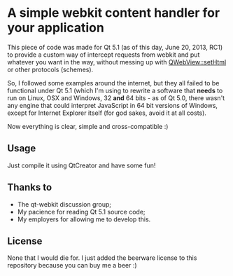 # A simple webkit content handler for your application

This piece of code was made for Qt 5.1 (as of this day, June 20, 2013, RC1) to provide a custom way of intercept requests from webkit and put whatever you want in the way, without messing up with [QWebView::setHtml](http://qt-project.org/doc/qt-5.0/qtwebkit/qwebview.html#setHtml) or other protocols (schemes).

So, I followed some examples around the internet, but they all failed to be functional under Qt 5.1 (which I'm using to rewrite a software that **needs** to run on Linux, OSX and Windows, 32 **and** 64 bits - as of Qt 5.0, there wasn't any engine that could interpret JavaScript in 64 bit versions of Windows, except for Internet Explorer itself (for god sakes, avoid it at all costs).

Now everything is clear, simple and cross-compatible :)

## Usage

Just compile it using QtCreator and have some fun!

## Thanks to

- The qt-webkit discussion group;
- My pacience for reading Qt 5.1 source code;
- My employers for allowing me to develop this.

## License

None that I would die for. I just added the beerware license to this repository because you can buy me a beer :)